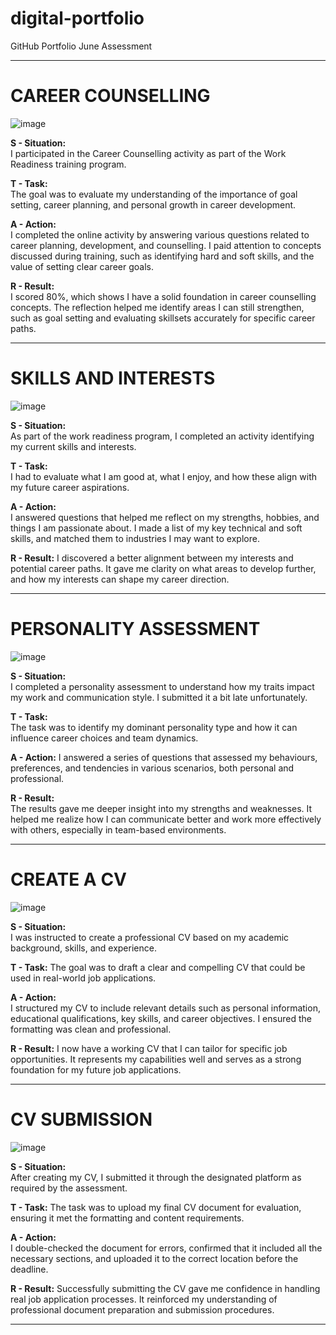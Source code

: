 # digital-portfolio
GitHub Portfolio June Assessment

---

# CAREER COUNSELLING
![image](https://github.com/user-attachments/assets/18b4fe16-0b17-40a4-9cd8-d19a5d0e2f1f)

**S - Situation:**  
I participated in the Career Counselling activity as part of the Work Readiness training program.

**T - Task:**  
The goal was to evaluate my understanding of the importance of goal setting, career planning, and personal growth in career development.

**A - Action:**  
I completed the online activity by answering various questions related to career planning, development, and counselling. I paid attention to concepts discussed during training, such as identifying hard and soft skills, and the value of setting clear career goals.

**R - Result:**  
I scored 80%, which shows I have a solid foundation in career counselling concepts. The reflection helped me identify areas I can still strengthen, such as goal setting and evaluating skillsets accurately for specific career paths.

---

# SKILLS AND INTERESTS
![image](https://github.com/user-attachments/assets/580f604b-4214-41d2-97ee-0d72beaad71c)

**S - Situation:**   
As part of the work readiness program, I completed an activity identifying my current skills and interests.

**T - Task:**  
I had to evaluate what I am good at, what I enjoy, and how these align with my future career aspirations.

**A - Action:**   
I answered questions that helped me reflect on my strengths, hobbies, and things I am passionate about. I made a list of my key technical and soft skills, and matched them to industries I may want to explore.

**R - Result:** 
I discovered a better alignment between my interests and potential career paths. It gave me clarity on what areas to develop further, and how my interests can shape my career direction.

---

# PERSONALITY ASSESSMENT
![image](https://github.com/user-attachments/assets/437df00d-349b-4034-945b-2eddbe1bbf2f)

**S - Situation:**    
I completed a personality assessment to understand how my traits impact my work and communication style. I submitted it a bit late unfortunately. 

**T - Task:**   
The task was to identify my dominant personality type and how it can influence career choices and team dynamics.

**A - Action:** 
I answered a series of questions that assessed my behaviours, preferences, and tendencies in various scenarios, both personal and professional.

**R - Result:**   
The results gave me deeper insight into my strengths and weaknesses. It helped me realize how I can communicate better and work more effectively with others, especially in team-based environments.

---

# CREATE A CV
![image](https://github.com/user-attachments/assets/a1f6de73-05ef-4472-9f20-5c89bc51eaab)

**S - Situation:**    
I was instructed to create a professional CV based on my academic background, skills, and experience.

**T - Task:** 
The goal was to draft a clear and compelling CV that could be used in real-world job applications.

**A - Action:**  
I structured my CV to include relevant details such as personal information, educational qualifications, key skills, and career objectives. I ensured the formatting was clean and professional.

**R - Result:**
I now have a working CV that I can tailor for specific job opportunities. It represents my capabilities well and serves as a strong foundation for my future job applications.

---

# CV SUBMISSION
![image](https://github.com/user-attachments/assets/11c50b74-b646-48b4-bcb8-aaeed1095fb7)

**S - Situation:**    
After creating my CV, I submitted it through the designated platform as required by the assessment.

**T - Task:** 
The task was to upload my final CV document for evaluation, ensuring it met the formatting and content requirements.

**A - Action:**  
I double-checked the document for errors, confirmed that it included all the necessary sections, and uploaded it to the correct location before the deadline.

**R - Result:**
Successfully submitting the CV gave me confidence in handling real job application processes. It reinforced my understanding of professional document preparation and submission procedures.

---
